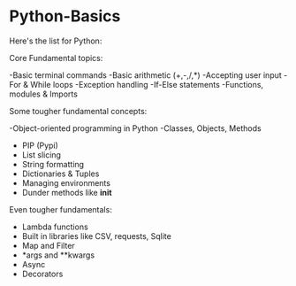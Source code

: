 # Python-Basics

Here's the list for Python:

Core Fundamental topics:

-Basic terminal commands 
-Basic arithmetic (+,-,/,*) 
-Accepting user input 
-For & While loops 
-Exception handling 
-If-Else statements 
-Functions, modules & Imports

Some tougher fundamental concepts:

-Object-oriented programming in Python
-Classes, Objects, Methods 
- PIP (Pypi) 
- List slicing 
- String formatting 
- Dictionaries & Tuples 
- Managing environments 
- Dunder methods like __init__

Even tougher fundamentals: 
- Lambda functions 
- Built in libraries like CSV, requests, Sqlite 
- Map and Filter 
- *args and **kwargs 
- Async 
- Decorators

